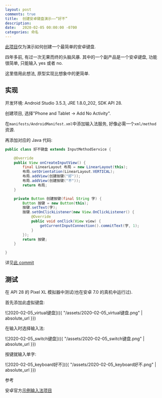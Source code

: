 ```yaml
---
layout: post
comments: true
title:  创建安卓键盘演示——“好不”
description: 
date:   2020-02-05 00:00:00 -0700
categories: 命名
---
```


[此项目](https://github.com/program-in-chinese/demo_android_input_yes_no)仅为演示如何创建一个最简单的安卓键盘.

四年多前, 有过一次无果而终的头脑风暴. 其中的一个副产品是一个安卓键盘, 功能很简单, 只能输入 yes 或者 no.

这里借用此想法, 原型实现比想象中的更简单.
## 实现

开发环境: Android Studio 3.5.3, JRE 1.8.0_202, SDK API 28.

创建项目, 选择"Phone and Tablet -> Add No Activity".

在`manifests/AndroidManifest.xml`中添加输入法服务, 好像必需一个`xml/method`资源.

再添加对应的 Java 代码:
```java
public class 好不键盘 extends InputMethodService {

    @Override
    public View onCreateInputView() {
        final LinearLayout 布局 = new LinearLayout(this);
        布局.setOrientation(LinearLayout.VERTICAL);
        布局.addView(创建按键("好"));
        布局.addView(创建按键("不"));
        return 布局;
    }

    private Button 创建按键(final String 字) {
        Button 按键 = new Button(this);
        按键.setText(字);
        按键.setOnClickListener(new View.OnClickListener() {
            @Override
            public void onClick(View view) {
                getCurrentInputConnection().commitText(字, 1);
            }
        });
        return 按键;
    }

}
```
详见[此 commit](https://github.com/program-in-chinese/demo_android_input_yes_no/commit/21b6389de070998e050ca17b5b3b5eb417501f90)
## 测试

在 API 28 的 Pixel XL 模拟器中测试(也在安卓 7.0 的真机中运行过).

首先添加此虚拟键盘:

![2020-02-05_virtual键盘]({{ "/assets/2020-02-05_virtual键盘.png" | absolute_url }})

在输入时选择输入法:

![2020-02-05_switch键盘]({{ "/assets/2020-02-05_switch键盘.png" | absolute_url }})

按键就输入单字:

![2020-02-05_keyboard好不]({{ "/assets/2020-02-05_keyboard好不.png" | absolute_url }})

参考

安卓官方[示例输入法项目](https://github.com/android/input-samples/tree/master/CommitContentSampleIME)
